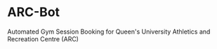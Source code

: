 # ARC-Bot
Automated Gym Session Booking for Queen's University Athletics and Recreation Centre (ARC)
